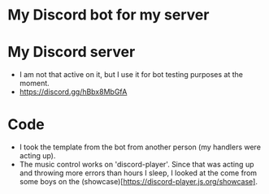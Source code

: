 # My Discord bot for my server

# My Discord server
- I am not that active on it, but I use it for bot testing purposes at the moment.
- https://discord.gg/hBbx8MbGfA

# Code
- I took the template from the bot from another person (my handlers were acting up).
- The music control works on 'discord-player'. Since that was acting up and throwing more errors than hours I sleep, I looked at the come from some boys on the (showcase)[https://discord-player.js.org/showcase]. 
